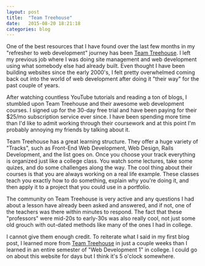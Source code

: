 ```yaml
---
layout: post
title:  "Team Treehouse"
date:   2015-08-20 18:21:18
categories: blog
---
```


One of the best resources that I have found over the last few months in my "refresher to web development" journey has been <a href="https://teamtreehouse.com/">Team Treehouse</a>. I left my previous job where I was doing site management and web development using what somebody else had already built. Even thought I have been building websites since the early 2000's, I felt pretty overwhelmed coming back out into the world of web development after doing it "their way" for the past couple of years. 

After watching countless YouTube tutorials and reading a ton of blogs, I stumbled upon Team Treehouse and their awesome web development courses. I signed up for the 30-day free trial and have been paying for their $25/mo subscription service ever since. I have been spending more time than I'd like to admit working through their coursework and at this point I'm probably annoying my friends by talking about it.

Team Treehouse has a great learning structure. They offer a huge variety of "Tracks", such as Front-End Web Development, Web Design, Rails Development, and the list goes on. Once you choose your track everything is organized just like a college class. You watch some lectures, take some quizes, and do some challenges along the way. The cool thing about their courses is that you are always working on a real life example. These classes teach you exactly how to do something, explain why you're doing it, and then apply it to a project that you could use in a portfolio. 

The community on Team Treehouse is very active and any questions I had about a lesson have already been asked and answered, and if not, one of the teachers was there within minutes to respond. The fact that these "professors" were mid-20s to early-30s was also really cool, not just some old grouch with out-dated methods like many of the ones I had in college.

I cannot give them enough credit. To reiterate what I said in my first blog post, I learned more from <a href="https://teamtreehouse.com/">Team Treehouse</a> in just a couple weeks than I learned in an entire semester of "Web Development 1" in college. I could go on about this website for days but I think it's 5 o'clock somewhere.